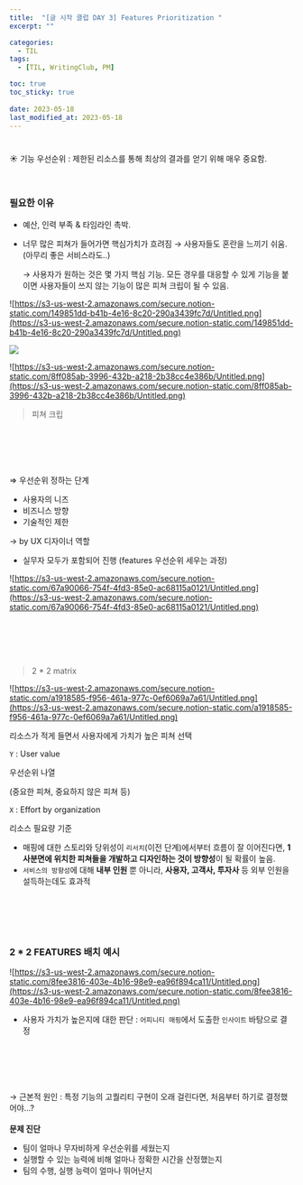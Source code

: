 ```yaml
---
title:  "[글 시작 클럽 DAY 3] Features Prioritization "
excerpt: ""

categories:
  - TIL
tags:
  - [TIL, WritingClub, PM]

toc: true
toc_sticky: true
 
date: 2023-05-18
last_modified_at: 2023-05-18
---
```


# 

<aside>
☀️ 기능 우선순위 : 제한된 리소스를 통해 최상의 결과를 얻기 위해 매우 중요함.
</aside>
<br /><br />

### 필요한 이유

- 예산, 인력 부족 & 타임라인 촉박.
- 너무 많은 피쳐가 들어가면 핵심가치가 흐려짐 → 사용자들도 혼란을 느끼기 쉬움. (아무리 좋은 서비스라도..)
    
    → 사용자가 원하는 것은 몇 가지 핵심 기능. 모든 경우를 대응할 수 있게 기능을 붙이면 사용자들이 쓰지 않는 기능이 많은 피쳐 크립이 될 수 있음.
    

![https://s3-us-west-2.amazonaws.com/secure.notion-static.com/149851dd-b41b-4e16-8c20-290a3439fc7d/Untitled.png](https://s3-us-west-2.amazonaws.com/secure.notion-static.com/149851dd-b41b-4e16-8c20-290a3439fc7d/Untitled.png)

![](https://s3-us-west-2.amazonaws.com/secure.notion-static.com/149851dd-b41b-4e16-8c20-290a3439fc7d/Untitled.png)
> 
> 

![https://s3-us-west-2.amazonaws.com/secure.notion-static.com/8ff085ab-3996-432b-a218-2b38cc4e386b/Untitled.png](https://s3-us-west-2.amazonaws.com/secure.notion-static.com/8ff085ab-3996-432b-a218-2b38cc4e386b/Untitled.png)

> 피쳐 크립
> 
<br /><br />
---

⇒ 우선순위 정하는 단계 

- 사용자의 니즈
- 비즈니스 방향
- 기술적인 제한

→ by UX 디자이너 역할 

+ 실무자 모두가 포함되어 진행 (features 우선순위 세우는 과정) 

![https://s3-us-west-2.amazonaws.com/secure.notion-static.com/67a90066-754f-4fd3-85e0-ac68115a0121/Untitled.png](https://s3-us-west-2.amazonaws.com/secure.notion-static.com/67a90066-754f-4fd3-85e0-ac68115a0121/Untitled.png)

<br /><br />
---

> 2 * 2 matrix
> 

![https://s3-us-west-2.amazonaws.com/secure.notion-static.com/a1918585-f956-461a-977c-0ef6069a7a61/Untitled.png](https://s3-us-west-2.amazonaws.com/secure.notion-static.com/a1918585-f956-461a-977c-0ef6069a7a61/Untitled.png)

리소스가 적게 들면서 사용자에게 가치가 높은 피쳐 선택 

`Y` : User value

우선순위 나열 

(중요한 피쳐, 중요하지 않은 피쳐 등)

`X` : Effort by organization

리소스 필요량 기준 

- 매핑에 대한 스토리와 당위성이 `리서치`(이전 단계)에서부터 흐름이 잘 이어진다면, **1사분면에 위치한 피쳐들을 개발하고 디자인하는 것이 방향성**이 될 확률이 높음.
- `서비스의 방향성`에 대해 **내부 인원** 뿐 아니라, **사용자, 고객사, 투자사** 등 외부 인원을 설득하는데도 효과적

<br /><br />
---

### 2 * 2 FEATURES 배치 예시

![https://s3-us-west-2.amazonaws.com/secure.notion-static.com/8fee3816-403e-4b16-98e9-ea96f894ca11/Untitled.png](https://s3-us-west-2.amazonaws.com/secure.notion-static.com/8fee3816-403e-4b16-98e9-ea96f894ca11/Untitled.png)

- 사용자 가치가 높은지에 대한 판단 : `어피니티 매핑`에서 도출한 `인사이트` 바탕으로 결정

<br /><br />
---

→ 근본적 원인 : 특정 기능의 고퀄리티 구현이 오래 걸린다면, 처음부터 하기로 결정했어야...?
<br /><br />
**문제 진단**

- 팀이 얼마나 무자비하게 우선순위를 세웠는지
- 실행할 수 있는 능력에 비해 얼마나 정확한 시간을 산정했는지
- 팀의 수행, 실행 능력이 얼마나 뛰어난지